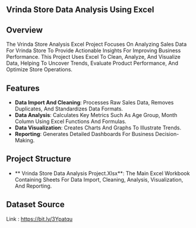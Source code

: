 ## Vrinda Store Data Analysis Using Excel

## Overview

The Vrinda Store Analysis Excel Project Focuses On Analyzing Sales Data For Vrinda Store To Provide Actionable Insights For Improving Business Performance. This Project Uses Excel To Clean, Analyze, And Visualize Data, Helping To Uncover Trends, Evaluate Product Performance, And Optimize Store Operations.

## Features

- **Data Import And Cleaning**: Processes Raw Sales Data, Removes Duplicates, And Standardizes Data Formats.
- **Data Analysis**: Calculates Key Metrics Such As Age Group, Month Column Using Excel Functions And Formulas.
- **Data Visualization**: Creates Charts And Graphs To Illustrate Trends.
- **Reporting**: Generates Detailed Dashboards For Business Decision-Making.

## Project Structure

- ** Vrinda Store Data Analysis Project.Xlsx**: The Main Excel Workbook Containing Sheets For Data Import, Cleaning, Analysis, Visualization, And Reporting.

## Dataset Source

Link : https://bit.ly/3Ypatqu
